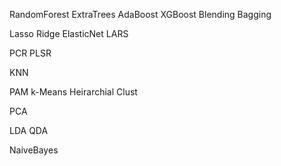 RandomForest
ExtraTrees
AdaBoost
XGBoost
Blending
Bagging

Lasso
Ridge
ElasticNet
LARS

PCR
PLSR

KNN

PAM
k-Means
Heirarchial Clust

PCA

LDA
QDA

NaiveBayes
